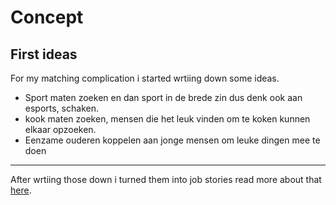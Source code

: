 # Concept

## First ideas
For my matching complication i started wrtiing down some ideas.

+ Sport maten zoeken en dan sport in de brede zin dus denk ook aan esports, schaken.
+ kook maten zoeken, mensen die het leuk vinden om te koken kunnen elkaar opzoeken.
+ Eenzame ouderen koppelen aan jonge mensen om leuke dingen mee te doen

----------------------------------------------------------------
After wrtiing those down i turned them into job stories read more about that [here](https://github.com/thijew/blok-tech/wiki/story). 


